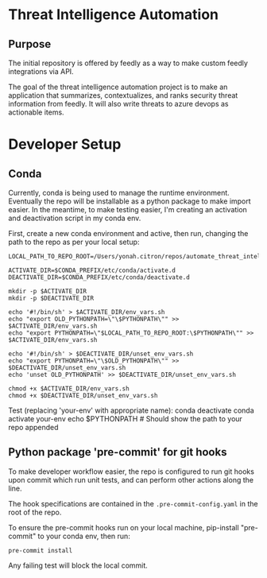 # Threat Intelligence Automation
## Purpose

The initial repository is offered by feedly as a way to make custom feedly integrations via API.

The goal of the threat intelligence automation project is to make an application that summarizes, contextualizes, and ranks security threat information from feedly. It will also write threats to azure devops as actionable items.

# Developer Setup

## Conda

Currently, conda is being used to manage the runtime environment.
Eventually the repo will be installable as a python package to make import easier.
In the meantime, to make testing easier, I'm creating an activation and deactivation script in my conda env.

First, create a new conda environment and active, then run, changing the path to the repo as per your local setup:

```
LOCAL_PATH_TO_REPO_ROOT=/Users/yonah.citron/repos/automate_threat_intelligence

ACTIVATE_DIR=$CONDA_PREFIX/etc/conda/activate.d
DEACTIVATE_DIR=$CONDA_PREFIX/etc/conda/deactivate.d

mkdir -p $ACTIVATE_DIR
mkdir -p $DEACTIVATE_DIR

echo '#!/bin/sh' > $ACTIVATE_DIR/env_vars.sh
echo "export OLD_PYTHONPATH=\"\$PYTHONPATH\"" >> $ACTIVATE_DIR/env_vars.sh
echo "export PYTHONPATH=\"$LOCAL_PATH_TO_REPO_ROOT:\$PYTHONPATH\"" >> $ACTIVATE_DIR/env_vars.sh

echo '#!/bin/sh' > $DEACTIVATE_DIR/unset_env_vars.sh
echo "export PYTHONPATH=\"\$OLD_PYTHONPATH\"" >> $DEACTIVATE_DIR/unset_env_vars.sh
echo 'unset OLD_PYTHONPATH' >> $DEACTIVATE_DIR/unset_env_vars.sh

chmod +x $ACTIVATE_DIR/env_vars.sh
chmod +x $DEACTIVATE_DIR/unset_env_vars.sh
```


Test (replacing 'your-env' with appropriate name):
conda deactivate
conda activate your-env
echo $PYTHONPATH  # Should show the path to your repo appended

## Python package 'pre-commit' for git hooks

To make developer workflow easier, the repo is configured to run git hooks
upon commit which run unit tests, and can perform other actions along the line.

The hook specifications are contained in the `.pre-commit-config.yaml` in the root of the repo.

To ensure the pre-commit hooks run on your local machine, pip-install "pre-commit" to your conda env,
then run:

`pre-commit install`

Any failing test will block the local commit.
